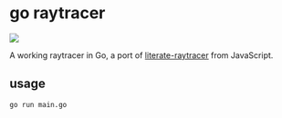 # go raytracer

![](http://farm8.staticflickr.com/7314/11142296544_80422ecfbb_z.jpg)

A working raytracer in Go, a port of [literate-raytracer](http://macwright.org/literate-raytracer/)
from JavaScript.

## usage

    go run main.go
